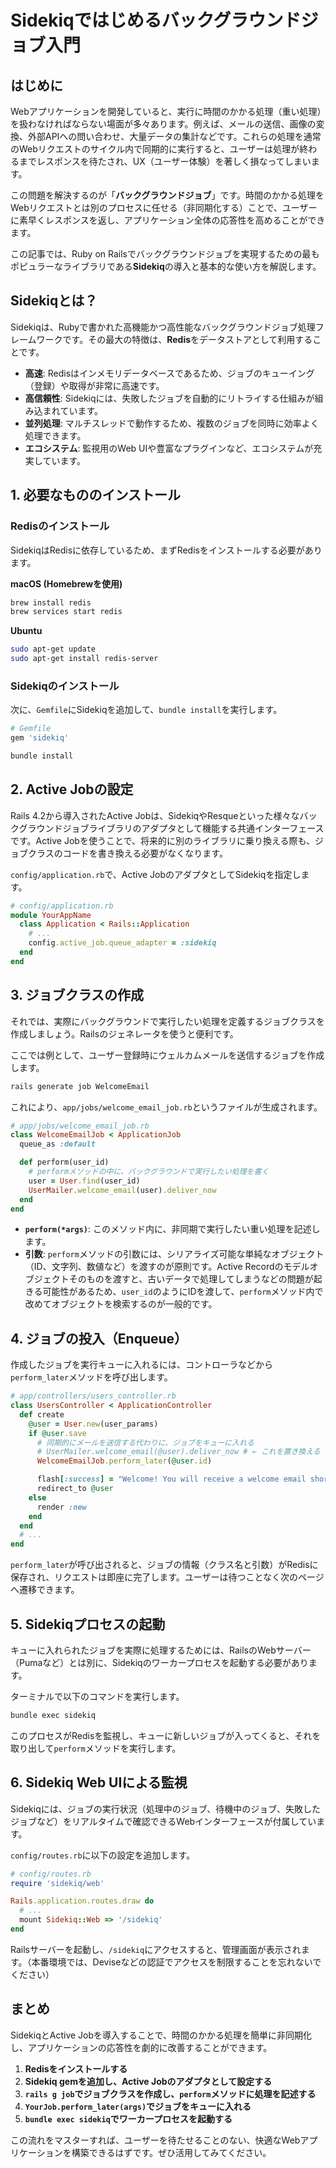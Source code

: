 # Sidekiqではじめるバックグラウンドジョブ入門

## はじめに

Webアプリケーションを開発していると、実行に時間のかかる処理（重い処理）を扱わなければならない場面が多々あります。例えば、メールの送信、画像の変換、外部APIへの問い合わせ、大量データの集計などです。これらの処理を通常のWebリクエストのサイクル内で同期的に実行すると、ユーザーは処理が終わるまでレスポンスを待たされ、UX（ユーザー体験）を著しく損なってしまいます。

この問題を解決するのが「**バックグラウンドジョブ**」です。時間のかかる処理をWebリクエストとは別のプロセスに任せる（非同期化する）ことで、ユーザーに素早くレスポンスを返し、アプリケーション全体の応答性を高めることができます。

この記事では、Ruby on Railsでバックグラウンドジョブを実現するための最もポピュラーなライブラリである**Sidekiq**の導入と基本的な使い方を解説します。

## Sidekiqとは？

Sidekiqは、Rubyで書かれた高機能かつ高性能なバックグラウンドジョブ処理フレームワークです。その最大の特徴は、**Redis**をデータストアとして利用することです。

*   **高速**: Redisはインメモリデータベースであるため、ジョブのキューイング（登録）や取得が非常に高速です。
*   **高信頼性**: Sidekiqには、失敗したジョブを自動的にリトライする仕組みが組み込まれています。
*   **並列処理**: マルチスレッドで動作するため、複数のジョブを同時に効率よく処理できます。
*   **エコシステム**: 監視用のWeb UIや豊富なプラグインなど、エコシステムが充実しています。

## 1. 必要なもののインストール

### Redisのインストール

SidekiqはRedisに依存しているため、まずRedisをインストールする必要があります。

**macOS (Homebrewを使用)**
```bash
brew install redis
brew services start redis
```

**Ubuntu**
```bash
sudo apt-get update
sudo apt-get install redis-server
```

### Sidekiqのインストール

次に、`Gemfile`にSidekiqを追加して、`bundle install`を実行します。

```ruby
# Gemfile
gem 'sidekiq'
```

```bash
bundle install
```

## 2. Active Jobの設定

Rails 4.2から導入されたActive Jobは、SidekiqやResqueといった様々なバックグラウンドジョブライブラリのアダプタとして機能する共通インターフェースです。Active Jobを使うことで、将来的に別のライブラリに乗り換える際も、ジョブクラスのコードを書き換える必要がなくなります。

`config/application.rb`で、Active JobのアダプタとしてSidekiqを指定します。

```ruby
# config/application.rb
module YourAppName
  class Application < Rails::Application
    # ...
    config.active_job.queue_adapter = :sidekiq
  end
end
```

## 3. ジョブクラスの作成

それでは、実際にバックグラウンドで実行したい処理を定義するジョブクラスを作成しましょう。Railsのジェネレータを使うと便利です。

ここでは例として、ユーザー登録時にウェルカムメールを送信するジョブを作成します。

```bash
rails generate job WelcomeEmail
```

これにより、`app/jobs/welcome_email_job.rb`というファイルが生成されます。

```ruby
# app/jobs/welcome_email_job.rb
class WelcomeEmailJob < ApplicationJob
  queue_as :default

  def perform(user_id)
    # performメソッドの中に、バックグラウンドで実行したい処理を書く
    user = User.find(user_id)
    UserMailer.welcome_email(user).deliver_now
  end
end
```

*   **`perform(*args)`**: このメソッド内に、非同期で実行したい重い処理を記述します。
*   **引数**: `perform`メソッドの引数には、シリアライズ可能な単純なオブジェクト（ID、文字列、数値など）を渡すのが原則です。Active Recordのモデルオブジェクトそのものを渡すと、古いデータで処理してしまうなどの問題が起きる可能性があるため、`user_id`のようにIDを渡して、`perform`メソッド内で改めてオブジェクトを検索するのが一般的です。

## 4. ジョブの投入（Enqueue）

作成したジョブを実行キューに入れるには、コントローラなどから`perform_later`メソッドを呼び出します。

```ruby
# app/controllers/users_controller.rb
class UsersController < ApplicationController
  def create
    @user = User.new(user_params)
    if @user.save
      # 同期的にメールを送信する代わりに、ジョブをキューに入れる
      # UserMailer.welcome_email(@user).deliver_now # ← これを置き換える
      WelcomeEmailJob.perform_later(@user.id)

      flash[:success] = "Welcome! You will receive a welcome email shortly."
      redirect_to @user
    else
      render :new
    end
  end
  # ...
end
```

`perform_later`が呼び出されると、ジョブの情報（クラス名と引数）がRedisに保存され、リクエストは即座に完了します。ユーザーは待つことなく次のページへ遷移できます。

## 5. Sidekiqプロセスの起動

キューに入れられたジョブを実際に処理するためには、RailsのWebサーバー（Pumaなど）とは別に、Sidekiqのワーカープロセスを起動する必要があります。

ターミナルで以下のコマンドを実行します。

```bash
bundle exec sidekiq
```

このプロセスがRedisを監視し、キューに新しいジョブが入ってくると、それを取り出して`perform`メソッドを実行します。

## 6. Sidekiq Web UIによる監視

Sidekiqには、ジョブの実行状況（処理中のジョブ、待機中のジョブ、失敗したジョブなど）をリアルタイムで確認できるWebインターフェースが付属しています。

`config/routes.rb`に以下の設定を追加します。

```ruby
# config/routes.rb
require 'sidekiq/web'

Rails.application.routes.draw do
  # ...
  mount Sidekiq::Web => '/sidekiq'
end
```

Railsサーバーを起動し、`/sidekiq`にアクセスすると、管理画面が表示されます。（本番環境では、Deviseなどの認証でアクセスを制限することを忘れないでください）

## まとめ

SidekiqとActive Jobを導入することで、時間のかかる処理を簡単に非同期化し、アプリケーションの応答性を劇的に改善することができます。

1.  **Redisをインストールする**
2.  **Sidekiq gemを追加し、Active Jobのアダプタとして設定する**
3.  **`rails g job`でジョブクラスを作成し、`perform`メソッドに処理を記述する**
4.  **`YourJob.perform_later(args)`でジョブをキューに入れる**
5.  **`bundle exec sidekiq`でワーカープロセスを起動する**

この流れをマスターすれば、ユーザーを待たせることのない、快適なWebアプリケーションを構築できるはずです。ぜひ活用してみてください。
